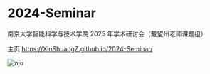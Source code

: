 # 2024-Seminar

南京大学智能科学与技术学院 2025 年学术研讨会（戴望州老师课题组） 

主页 https://XinShuangZ.github.io/2024-Seminar/



![nju](E:\2025-Seminar\nju.png)
